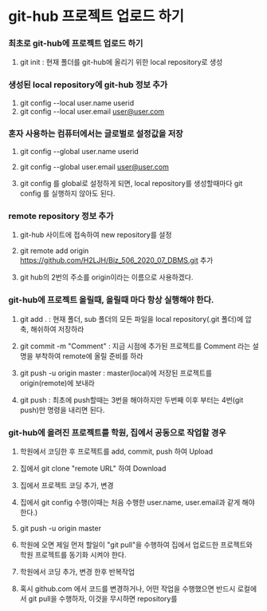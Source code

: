 # git-hub 프로젝트 업로드 하기

### 최초로 git-hub에 프로젝트 업로드 하기

1. git init : 현재 폴더를 git-hub에 올리기 위한 local repository로 생성

### 생성된 local repository에 git-hub 정보 추가

1. git config --local user.name userid
2. git config --local user.email user@user.com


### 혼자 사용하는 컴퓨터에서는 글로벌로 설정값을 저장
1. git config --global user.name userid

2. git config --global user.email user@user.com

3. git config 를 global로 설정하게 되면, local repository를
	생성할때마다 git config 를 실행하지 않아도 된다.

### remote repository 정보 추가

1. git-hub 사이트에 접속하여 new repository를 설정

2. git remote add origin https://github.com/H2LJH/Biz_506_2020_07_DBMS.git 추가

3. git hub의 2번의 주소를 origin이라는 이름으로 사용하겠다.


### git-hub에 프로젝트 올릴때, 올릴때 마다 항상 실행해야 한다.

1. git add . : 현재 폴더, sub 폴더의 모든 파일을 local repository(.git 폴더)에 압축, 해쉬하여 저장하라

2. git commit -m "Comment" : 지금 시점에 추가된 프로젝트를 Comment 라는 설명을 부착하여 remote에 올릴 준비를 하라

3. git push -u origin master : master(local)에 저장된 프로젝트를 origin(remote)에 보내라

4. git push : 최초에 push할때는 3번을 해야하지만 두번째 이후 부터는 4번(git push)만 명령을 내리면 된다.

### git-hub에 올려진 프로젝트를 학원, 집에서 공동으로 작업할 경우

1. 학원에서 코딩한 후 프로젝트를 add, commit, push 하여 Upload

2. 집에서 git clone "remote URL" 하여 Download 

3. 집에서 프로젝트 코딩 추가, 변경

4. 집에서 git config 수행(이때는 처음 수행한 user.name, user.email과 같게 해야한다.)

5. git push -u origin master

6. 학원에 오면 제일 먼저 할일이 "git pull"을 수행하여 집에서 업로드한 프로젝트와 학원 프로젝트를 동기화 시켜야 한다.

7. 학원에서 코딩 추가, 변경 한후 반복작업

8. 혹시 github.com 에서 코드를 변경하거나, 어떤 작업을 수행했으면 반드시 로컬에서 git pull을 수행하자, 이것을 무시하면
	repository를 



